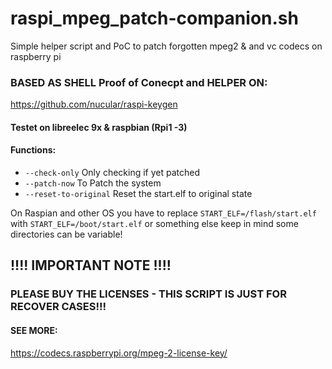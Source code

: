 # raspi_mpeg_patch-companion.sh
Simple helper script and PoC to patch forgotten mpeg2 &amp; and vc codecs on raspberry pi

### BASED AS SHELL Proof of Conecpt and HELPER ON:
https://github.com/nucular/raspi-keygen


#### Testet on libreelec 9x & raspbian (Rpi1 -3)
#### Functions:
- ```--check-only``` Only checking if yet patched
- ```--patch-now``` To Patch the system
- ```--reset-to-original``` Reset the start.elf to original state

On Raspian and other OS you have to replace ```START_ELF=/flash/start.elf``` with ```START_ELF=/boot/start.elf``` or something else keep in mind some directories can be variable!


## !!!! IMPORTANT NOTE !!!!
### PLEASE BUY THE LICENSES - THIS SCRIPT IS JUST FOR RECOVER CASES!!!

#### SEE MORE:
https://codecs.raspberrypi.org/mpeg-2-license-key/
